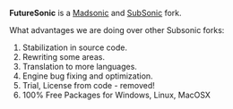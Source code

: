 **FutureSonic** is a [Madsonic](http://www.madsonic.org/) and [SubSonic](http://www.subsonic.org/) fork.

What advantages we are doing over other Subsonic forks:

  1. Stabilization in source code.
  1. Rewriting some areas.
  1. Translation to more languages.
  1. Engine bug fixing and optimization.
  1. Trial, License from code - removed!
  1. 100% Free Packages for Windows, Linux, MacOSX


